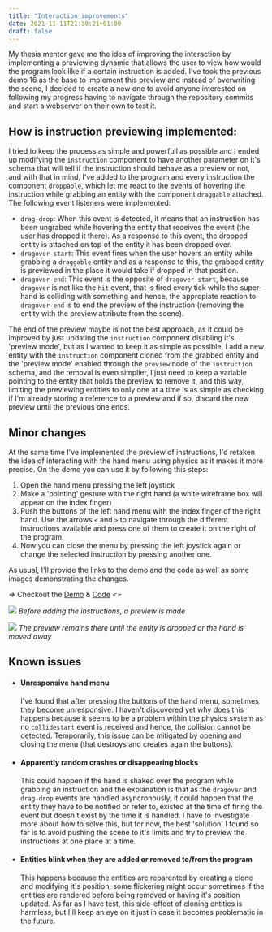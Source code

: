```yaml
---
title: "Interaction improvements"
date: 2021-11-11T21:30:21+01:00
draft: false
---
```


My thesis mentor gave me the idea of improving the interaction by implementing a previewing dynamic that allows the user to view how would the program look like if a certain instruction is added. I've took the previous demo 16 as the base to implement this preview and instead of overwriting the scene, I decided to create a new one to avoid anyone interested on following my progress having to navigate through the repository commits and start a webserver on their own to test it.

## How is instruction previewing implemented:

I tried to keep the process as simple and powerfull as possible and I ended up modifying the `instruction` component to have another parameter on it's schema that will tell if the instruction should behave as a preview or not, and with that in mind, I've added to the program and every instruction the component `droppable`, which let me react to the events of hovering the instruction while grabbing an entity with the component `draggable` attached. The following event listeners were implemented:

+ `drag-drop`: When this event is detected, it means that an instruction has been ungrabed while hovering the entity that receives the event (the user has dropped it there). As a response to this event, the dropped entity is attached on top of the entity it has been dropped over.
+ `dragover-start`: This event fires when the user hovers an entity while grabbing a `draggable` entity and as a response to this, the grabbed entity is previewed in the place it would take if dropped in that position.
+ `dragover-end`: This event is the opposite of `dragover-start`, because `dragover` is not like the `hit` event, that is fired every tick while the super-hand is colliding with something and hence, the appropiate reaction to `dragover-end` is to end the preview of the instruction (removing the entity with the preview attribute from the scene).

The end of the preview maybe is not the best approach, as it could be improved by just updating the `instruction` component disabling it's 'preview mode', but as I wanted to keep it as simple as possible, I add a new entity with the `instruction` component cloned from the grabbed entity and the 'preview mode' enabled through the `preview` node of the `instruction` schema, and the removal is even simplier, I just need to keep a variable pointing to the entity that holds the preview to remove it, and this way, limiting the previewing entities to only one at a time is as simple as checking if I'm already storing a reference to a preview and if so, discard the new preview until the previous one ends.

## Minor changes

At the same time I've implemented the preview of instructions, I'd retaken the idea of interacting with the hand menu using physics as it makes it more precise. On the demo you can use it by following this steps:
1. Open the hand menu pressing the left joystick
2. Make a 'pointing' gesture with the right hand (a white wireframe box will appear on the index finger)
3. Push the buttons of the left hand menu with the index finger of the right hand. Use the arrows `<` and `>` to navigate through the different instructions available and press one of them to create it on the right of the program.
4. Now you can close the menu by pressing the left joystick again or change the selected instruction by pressing another one.

As usual, I'll provide the links to the demo and the code as well as some images demonstrating the changes.

*=>* Checkout the [Demo](/virto/demos/scenes/demo17) & [Code](https://github.com/jdjuli/virto/blob/main/docs/demos/scenes/demo17/index.html) *<=*

![](/virto/img/demo17_VR.jpg)
*Before adding the instructions, a preview is made*

![](/virto/img/demo17_VR.gif)
*The preview remains there until the entity is dropped or the hand is moved away*

## Known issues

+ #### Unresponsive hand menu
  I've found that after pressing the buttons of the hand menu, sometimes they become unresponsive. I haven't discovered yet why does this happens because it seems to be a problem within the physics system as no `collidestart` event is received and hence, the collision cannot be detected. Temporarily, this issue can be mitigated by opening and closing the menu (that destroys and creates again the buttons).
+ #### Apparently random crashes or disappearing blocks
  This could happen if the hand is shaked over the program while grabbing an instruction and the explanation is that as the `dragover` and `drag-drop` events are handled asyncronously, it could happen that the entity they have to be notified or refer to, existed at the time of firing the event but doesn't exist by the time it is handled. I have to investigate more about how to solve this, but for now, the best 'solution' I found so far is to avoid pushing the scene to it's limits and try to preview the instructions at one place at a time.
+ #### Entities blink when they are added or removed to/from the program
  This happens because the entities are reparented by creating a clone and modifying it's position, some flickering might occur sometimes if the entities are rendered before being removed or having it's position updated. As far as I have test, this side-effect of cloning entities is harmless, but I'll keep an eye on it just in case it becomes problematic in the future.